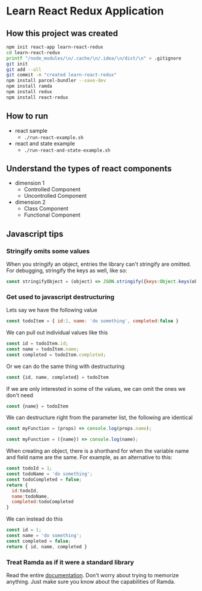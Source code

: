 # Learn React Redux Application

## How this project was created
```bash
npm init react-app learn-react-redux
cd learn-react-redux
printf "/node_modules/\n/.cache/\n/.idea/\n/dist/\n" > .gitignore
git init
git add --all
git commit -m "created learn-react-redux"
npm install parcel-bundler --save-dev
npm install ramda
npm install redux
npm install react-redux
```

## How to run
- react sample
    - `./run-react-example.sh`
- react and state example
    - `./run-react-and-state-example.sh`

## Understand the types of react components
- dimension 1
    - Controlled Component
    - Uncontrolled Component
- dimension 2
    - Class Component
    - Functional Component


## Javascript tips

### Stringify omits some values
When you stringify an object, entries the library can't stringify are omitted.
For debugging, stringify the keys as well, like so:

```javascript
const stringifyObject = (object) => JSON.stringify({keys:Object.keys(object), object});
```


### Get used to javascript destructuring

Lets say we have the following value

```javascript
const todoItem = { id:1, name: 'do something', completed:false }
```

We can pull out individual values like this

```javascript
const id = todoItem.id;
const name = todoItem.name;
const completed = todoItem.completed;  
```

Or we can do the same thing with destructuring

```javascript
const {id, name, completed} = todoItem
```

If we are only interested in some of the values, we can omit the ones we don't need

```javascript
const {name} = todoItem
```

We can destructure right from the parameter list, the following are identical
```javascript
const myFunction = (props) => console.log(props.name);
```
```javascript
const myFunction = ({name}) => console.log(name);
```

When creating an object, there is a shorthand for when the variable name and field name are the same.
For example, as an alternative to this:

```javascript
const todoId = 1;
const todoName = 'do something';
const todoCompleted = false;
return {
  id:todoId,
  name:todoName,
  completed:todoCompleted
}
```

We can instead do this

```javascript
const id = 1;
const name = 'do something';
const completed = false;
return { id, name, completed }
```

### Treat Ramda as if it were a standard library

Read the entire [documentation](https://ramdajs.com/docs/).
Don't worry about trying to memorize anything.
Just make sure you know about the capabilities of Ramda. 
